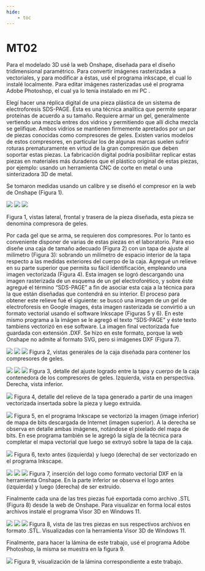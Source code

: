 ```yaml
---
hide:
    - toc
---
```


# MT02

Para el modelado 3D usé la web Onshape, diseñada para el diseño tridimensional paramétrico. Para convertir imágenes rasterizadas a vectoriales, y para modificar a éstas, usé el programa inkscape, el cual lo instalé localmente. 
Para editar imágenes rasterizadas usé el programa Adobe Photoshop, el cual ya lo tenía instalado en mi PC . 

Elegí hacer una réplica digital de una pieza plástica de un sistema de electroforesis SDS-PAGE. Ésta es una técnica analítica que permite separar proteínas de acuerdo a su tamaño. Requiere armar un gel, generalmente vertiendo una mezcla entres dos vidrios y permitiendo que allí dicha mezcla se gelifique. Ambos vidrios se mantienen firmemente apretados por un par de piezas conocidas como compresores de geles. Existen varios modelos de estos compresores, en particular los de algunas marcas suelen sufrir roturas prematuramente en virtud de la gran compresión que deben soportar estas piezas. 
La fabricación digital podría posibilitar replicar estas piezas en materiales más duraderos que el plástico original de estas piezas, por ejemplo: usando un herramienta CNC de corte en metal o una sinterizadora 3D de metal. 

Se tomaron medidas usando un calibre y se diseñó el compresor en la web de Onshape (Figura 1). 


![](../images/MT02/fig1a.png)
![](../images/MT02/fig1b.png)
![](../images/MT02/fig1c.png)

Figura 1, vistas lateral, frontal y trasera de la pieza diseñada, esta pieza se denomina compresora de geles. 

Por cada gel que se arma, se requieren dos compresores. Por lo tanto es conveniente disponer de varias de estas piezas en el laboratorio. Para eso diseñe una caja de tamaño adecuado (Figura 2) con un tapa de ajuste al milímetro (Figura 3): sobrando un milímetro de espacio interior de la tapa respecto a las medidas exteriores del cuerpo de la caja. Agregué un relieve en su parte superior que permita su fácil identificación, empleando una imagen vectorizada (Figura 4). Esta imagen se logró descargando una imagen rasterizada de un esquema de un gel electroforético, y sobre éste agregué el término “SDS-PAGE” a fin de asociar esta caja a la técnica para la que están diseñadas que contendrá en su interior. 
El proceso para obtener este relieve fué el siguiente: se buscó una imagen de un gel de electroforesis en Google images, ésta imagen rasterizada se convirtió a un formato vectorial usando el software Inkscape (Figuras 5 y 6). En este mismo programa a la imágen se le agregó el texto “SDS-PAGE” y éste texto tambiens vectorizó en ese software. La imagen final vectorizada fue guardada con extensión .DXF. Se hizo en este formato, porque la web Onshape no admite al formato SVG, pero si imágenes DXF (Figura 7). 

![](../images/MT02/fig2a.png)
![](../images/MT02/fig2b.png)
![](../images/MT02/fig2c.png)
Figura 2, vistas generales de la caja diseñada para contener los compresores de geles. 


![](../images/MT02/fig3a.png)
![](../images/MT02/fig3b.png)
![](../images/MT02/fig3c.png)
Figura 3, detalle del ajuste logrado entre la tapa y cuerpo de la caja contenedora de los compresores de geles. Izquierda, vista en perspectiva. Derecha, vista inferior. 


![](../images/MT02/fig4.png)
Figura 4, detalle del relieve de la tapa generado a partir de una imagen vectorizada insertada sobre la pieza y luego extruida. 

![](../images/MT02/fig5.png)
Figura 5, en el programa Inkscape se vectorizó la imagen (image inferior) de mapa de bits descargada de Internet (imagen superior). A la derecha se observa en detalle ambas imágenes, notándose el pixelado del mapa de bits. En ese programa también se le agregó la sigla de la técnica para completar el mapa vectorial que luego se extruyó sobre la tapa de la caja. 

![](../images/MT02/fig6.png)
Figura 6, texto antes (izquierda) y luego (derecha) de ser vectorizado en el programa Inkscape. 


![](../images/MT02/fig7a.png)
![](../images/MT02/fig7b.png)
![](../images/MT02/fig7c.png)
Figura 7, inserción del logo como formato vectorial DXF en la herramienta Onshape. En la parte inferior se observa el logo antes (izquierda) y luego (derecha) de ser extruido. 


Finalmente cada una de las tres piezas fué exportada como archivo .STL (Figura 8) desde la web de Onshape. Para visualizar en forma local estos archivos instalé el programa Visor 3D en Windows 11. 


![](../images/MT02/fig8a.png)
![](../images/MT02/fig8b.png)
![](../images/MT02/fig8c.png)
Figura 8, vista de las tres piezas en sus respectivos archivos en formato .STL. Visualizadas con la herramienta Visor 3D de Windows 11. 


Finalmente, para hacer la lámina de este trabajo, usé el programa Adobe Photoshop, la misma se muestra en la figura 9. 

![](../images/MT02/fig9.jpg)
Figura 9, visualización de la lámina correspondiente a este trabajo. 